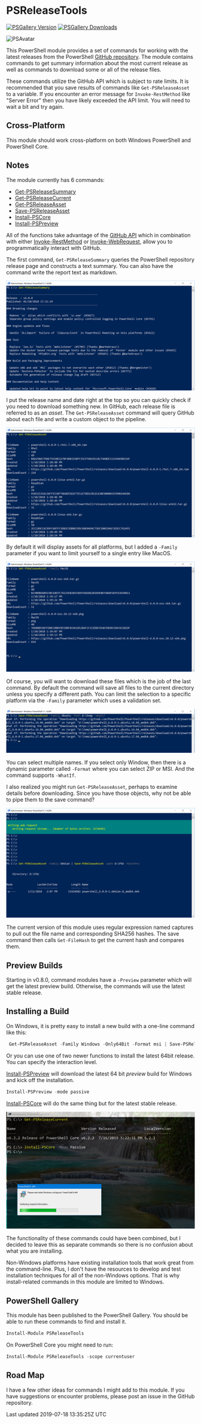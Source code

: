 # PSReleaseTools

[![PSGallery Version](https://img.shields.io/powershellgallery/v/PSReleaseTools.png?style=for-the-badge&logo=powershell&label=PowerShell%20Gallery)](https://www.powershellgallery.com/packages/PSReleaseTools/) [![PSGallery Downloads](https://img.shields.io/powershellgallery/dt/PSReleaseTools.png?style=for-the-badge&label=Downloads)](https://www.powershellgallery.com/packages/PSReleaseTools/)

![PSAvatar](/images/Powershell_avatar.ico)

This PowerShell module provides a set of commands for working with the latest releases from the PowerShell [GitHub repository](https://github.com/PowerShell/PowerShell). The module contains commands to get summary information about the most current release as well as commands to download some or all of the release files.

These commands utilize the GitHub API which is subject to rate limits. It is recommended that you save results of commands like `Get-PSReleaseAsset` to a variable. If you encounter an error message for `Invoke-RestMethod` like "Server Error" then you have likely exceeded the API limit. You will need to wait a bit and try again.

## Cross-Platform

This module should work cross-platform on both Windows PowerShell and PowerShell Core.

## Notes

The module currently has 6 commands:

- [Get-PSReleaseSummary](/Docs/Get-PSReleaseSummary.md)
- [Get-PSReleaseCurrent](/Docs/Get-PSReleaseCurrent.md)
- [Get-PSReleaseAsset](/Docs/Get-PSReleaseAsset.md)
- [Save-PSReleaseAsset](/Docs/Save-PSReleaseAsset.md)
- [Install-PSCore](/Docs/Install-PSCore.md)
- [Install-PSPreview](/Docs/Install-PSPreview.md)

All of the functions take advantage of the [GitHub API](https://developer.github.com/v3/ "learn more about the API") which in combination with either <a title="Read online help for this command" href="http://go.microsoft.com/fwlink/?LinkID=217034" target="_blank">Invoke-RestMethod</a> or <a title="Read online help for this command" href="http://go.microsoft.com/fwlink/?LinkID=217035" target="_blank">Invoke-WebRequest</a>, allow you to programmatically interact with GitHub.

The first command, `Get-PSReleaseSummary` queries the PowerShell repository release page and constructs a text summary. You can also have the command write the report text as markdown.

![get-psreleasesummary.png](/images/get-psreleasesummary.png)

I put the release name and date right at the top so you can quickly check if you need to download something new. In GitHub, each release file is referred to as an *asset*. The `Get-PSReleaseAsset` command will query GitHub about each file and write a custom object to the pipeline.

![get-psreleaseasset.png](/images/get-psreleaseasset.png)

By default it will display assets for all platforms, but I added a `-Family` parameter if you want to limit yourself to a single entry like MacOS.

![get-psreleaseasset-macos.png](/images/get-psreleaseasset-macos.png)

Of course, you will want to download these files which is the job of the last command. By default the command will save all files to the current directory unless you specify a different path. You can limit the selection to a specific platform via the `-Family` parameter which uses a validation set.

![save-psreleaseasset-ubuntu.png](/images/save-psreleaseasset-ubuntu.png)

You can select multiple names. If you select only Window, then there is a dynamic parameter called `-Format` where you can select ZIP or MSI. And the command supports `-WhatIf`.

I also realized you might run `Get-PSReleaseAsset`, perhaps to examine details before downloading. Since you have those objects, why not be able to pipe them to the save command?

![pipelinesave.png](/images/pipelinesave.png)

The current version of this module uses regular expression named captures to pull out the file name and corresponding SHA256 hashes. The save command then calls `Get-FileHash` to get the current hash and compares them.

## Preview Builds

Starting in v0.8.0, command modules have a `-Preview` parameter which will get the latest preview build. Otherwise, the commands will use the latest stable release.

## Installing a Build

On Windows, it is pretty easy to install a new build with a one-line command like this:

```powershell
 Get-PSReleaseAsset -Family Windows -Only64Bit -Format msi | Save-PSReleaseAsset -Path d:\temp -Passthru | Invoke-Item
```

Or you can use one of two newer functions to install the latest 64bit release. You can specify the interaction level.

 [Install-PSPreview](/Docs/Install-PSPreview.md) will download the latest 64 bit _*preview*_ build for Windows and kick off the installation.

 ```powershell
Install-PSPreview -mode passive
 ```

 [Install-PSCore](/Docs/Install-PSCore.md) will do the same thing but for the latest stable release.

 ![Install-PSCore](/images/install-pscore.png)

 The functionality of these commands could have been combined, but I decided to leave this as separate commands so there is no confusion about what you are installing.

Non-Windows platforms have existing installation tools that work great from the command-line. Plus, I don't have the resources to develop and test installation techniques for all of the non-Windows options. That is why install-related commands in this module are limited to Windows.

## PowerShell Gallery

This module has been published to the PowerShell Gallery. You should be able to run these commands to find and install it.

```powershell
Install-Module PSReleaseTools
```

On PowerShell Core you might need to run:

```powershell
Install-Module PSReleaseTools -scope currentuser
```

## Road Map

I have a few other ideas for commands I might add to this module. If you have suggestions or encounter problems, please post an issue in the GitHub repository.

Last updated 2019-07-18 13:35:25Z UTC
